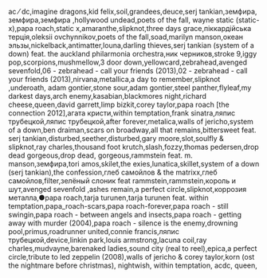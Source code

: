 ac ⁄ dc,imagine dragons,kid felix,soil,grandees,deuce,serj tankian,земфира, земфира,земфира ,hollywood undead,poets of the fall, wayne static (static-x),papa roach,static x,amaranthe,slipknot,three days grace,піккардійська терція,oleksii ovchynnikov,poets of the fall,soad,marilyn manson,океан эльзы,nickelback,antimatter,louna,darling thieves,serj tankian (system of a down) feat. the auckland philarmonia orchestra,ник черников,stroke 9,iggy pop,scorpions,mushmellow,3 door down,yellowcard,zebrahead,avenged sevenfold,06 - zebrahead - call your friends (2013),02 - zebrahead - call your friends (2013),nirvana,metallica,a day to remember,slipknot ,underoath, adam gontier,stone sour,adam gontier,steel panther,flyleaf,my darkest days,arch enemy,kasabian,blackmores night,richard cheese,queen,david garrett,limp bizkit,corey taylor,papa roach [the connection 2012],агата кристи,within temptation,frank sinatra,ляпис трубецкой,ляпис трубецкой,after forever,metalica,walls of jericho,system of a down,ben draiman,scars on broadway,all that remains,bittersweet feat. serj tankian,disturbed,seether,disturbed,gary moore,slot,soulfly & slipknot,ray charles,thousand foot krutch,slash,fozzy,thomas pedersen,drop dead gorgeous,drop dead, gorgeous,rammstein feat. m. manson,земфира,tori amos,skilet,the exies,lunatica,skillet,system of a down (serj tankian),the confession,глеб самойлов & the matrixx,глеб самойлов,filter,зелёный слоник feat rammstein,rammstein,король и шут,avenged sevenfold ,ashes remain,a perfect circle,slipknot,коррозия металла,●papa roach,tarja turunen,tarja turunen feat. within temptation,papa_roach-scars,papa roach-forever,papa roach - still swingin,papa roach - between angels and insects,papa roach - getting away with murder (2004),papa roach - silence is the enemy,drowning pool,primus,roadrunner united,connie francis,ляпис трубецкой,device,linkin park,louis armstrong,lacuna coil,ray charles,mudvayne,barenaked ladies,sound city (real to reel),epica,a perfect circle,tribute to led zeppelin (2008),walls of jericho & corey taylor,korn (ost the nightmare before christmas), nightwish, within temptation, acdc, queen, 